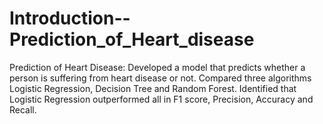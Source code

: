# Introduction--Prediction_of_Heart_disease
Prediction of Heart Disease: Developed a model that predicts whether a person is suffering from heart disease or not. Compared three algorithms Logistic Regression, Decision Tree and Random Forest. Identified that Logistic Regression outperformed all in F1 score, Precision, Accuracy and Recall.
